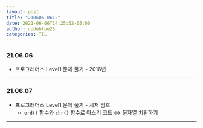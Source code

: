 ```yaml
---
layout: post
title: "210606-0612"
date: 2021-06-06T14:25:52-05:00
author: codeblue25
categories: TIL
---
```


<h3>21.06.06</h3>

- 프로그래머스 Level1 문제 풀기 - 2016년

---

<h3>21.06.07</h3>

- 프로그래머스 Level1 문제 풀기 - 시저 암호
  - `ord()` 함수와 `chr()` 함수로 아스키 코드 ↔ 문자열 치환하기

---
